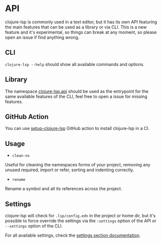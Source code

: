 # API

clojure-lsp is commonly used in a text editor, but it has its own API featuring the main features that can be used as a library or via CLI.
This is a new feature and it's experimental, so things can break at any moment, so please open an issue if find anything wrong.

## CLI

`clojure-lsp --help` should show all available commands and options.

## Library

The namespace [clojure-lsp.api](https://github.com/clojure-lsp/clojure-lsp/tree/master/src/clojure_lsp/api.clj) should be used as the entrypoint for the same available features of the CLI, feel free to open a issue for missing features.

## GitHub Action

You can use [setup-clojure-lsp](https://github.com/marketplace/actions/setup-clojure-lsp) GitHub action to install clojure-lsp in a CI.

## Usage

* `clean-ns`

Useful for cleaning the namespaces forms of your project, removing any unused required, import or refer, sorting and indenting correctly.

* `rename`

Rename a symbol and all its references across the project.

## Settings

clojure-lsp will check for `.lsp/config.edn` in the project or home dir, but it's possible to force override the settings via the `:settings` option of the API or `--settings` option of the CLI.

For all available settings, check the [settings section documentation](https://clojure-lsp.github.io/clojure-lsp/settings/).
